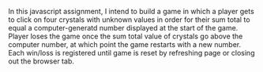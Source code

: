 In this javascript assignment, I intend to build a game in which a player gets to click on four crystals with unknown values in order for their sum total to equal a computer-generatd number displayed at the start of the game. Player loses the game once the sum total value of crystals go above the computer number, at which point the game restarts with a new number. Each win/loss is registered until game is reset by refreshing page or closing out the browser tab. 
